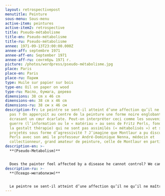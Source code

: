 ```yaml
---
layout: retrospectivepost
menutitle: Peinture
sous-menu: Sous-menu
active-item: peintures
active-item2: retrospective
title: Pseudo-métabolisme
title-en: Pseudo-métabolisme
title-ru: Pseudo-métabolisme
annee: 1971-09-13T23:00:00.000Z
annee-aff: septembre 1971
annee-aff-en: September 1971
annee-aff-ru: сентябрь 1971 г.
picture: /photos/wordpress/pseudo-métabolisme.jpg
place: Paris
place-en: Paris
place-ru: Париж
type: Huile sur papier sur bois
type-en: Oil on paper on wood
type-ru: Масло, бумага, дерево
dimensions: 38 cm x 46 cm
dimensions-en: 38 cm x 46 cm
dimensions-ru: 38 см x 46 см
description-fr: Le peintre se sent-il atteint d’une affection qu’il ne maîtrise
  pas ? On apperçoit au centre de la peinture une forme noire englobant,
  écrasant un cœur écarlate. Peut-on interpréter ceci comme les souvenirs de
  guerre (l’information ou le « matériau » au sens de Fritz Perls, fondateur de
  la gestalt thérapie) qui ne sont pas assimilés (« métabolisés ») et sont
  projetés sous forme d’agressivité ? J’imagine que Montlaur a pu discuter de
  Perls avec son ami le professeur André-Dominique Nenna, médecin et
  collectionneur, grand amateur de peinture, celle de Montlaur en particulier.
description-en: >-
  **(Pseudo-Metabolism)**


  Does the painter feel affected by a disease he cannot control? We can see in the center of the painting a black form encompassing and crushing like in a vise a scarlet heart. Can we interpret this as war memories (information or "material" in the sense of Fritz Perls, founder of the Gestalt Therapy) which cannot be assimilated ("metabolized") and are projected in the form of aggression? I imagine that Montlaur was able to discuss about Perls' theory with his friend Professor André-Dominique Nenna, a doctor and a collector, a great lover of paintings, Montlaur's in particular.
description-ru: >-
  **(Псевдо-метаболизм)**


  Le peintre se sent-il atteint d’une affection qu’il ne qu’il ne maîtrise pas ? On apperçoit au centre de la peinture une forme noire englobant, écrasant un cœur écarlate. Peut-on interpréter cette forme comme les souvenirs de guerre (l’information ou le « matériau » au sens de Fritz Perls, fondateur de la gestalt thérapie) qui ne sont pas assimilés (« métabolisés ») et sont projetés sous forme d’agressivité ? J’imagine que Montlaur a pu discuter de Perls avec son ami le professeur André-Dominique Nenna, médecin et collectionneur, grand amateur de peinture, celle de Montlaur en particulier.
---
```

